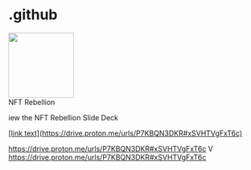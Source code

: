 # .github
<img src="https://avatars.githubusercontent.com/u/142549176?s=200&v=4" height="130" style="max-width: 100%;"> 
<br/>
<a>NFT Rebellion</a>
<p>iew the NFT Rebellion Slide Deck</p>
<a href="https://drive.proton.me/urls/P7KBQN3DKR#xSVHTVgFxT6c">[link text](https://drive.proton.me/urls/P7KBQN3DKR#xSVHTVgFxT6c)</a>

https://drive.proton.me/urls/P7KBQN3DKR#xSVHTVgFxT6c
V
https://drive.proton.me/urls/P7KBQN3DKR#xSVHTVgFxT6c

<!--

View the NFT Rebellion Slide Deck
https://drive.proton.me/urls/P7KBQN3DKR#xSVHTVgFxT6c

creates an NFT marketplace and streaming service for ALL music.

🙋‍♀️ A short introduction - what is your organization all about?
🌈 Contribution guidelines - how can the community get involved?
👩‍💻 Useful resources - where can the community find your docs? Is there anything else the community should know?
🍿 Fun facts - what does your team eat for breakfast?
🧙 Remember, you can do mighty things with the power of [Markdown](https://docs.github.com/github/writing-on-github/getting-started-with-writing-and-formatting-on-github/basic-writing-and-formatting-syntax)
-->
